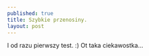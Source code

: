 ```yaml
---
published: true
title: Szybkie przenosiny.
layout: post
---
```

I od razu pierwszy test. :) Ot taka ciekawostka...